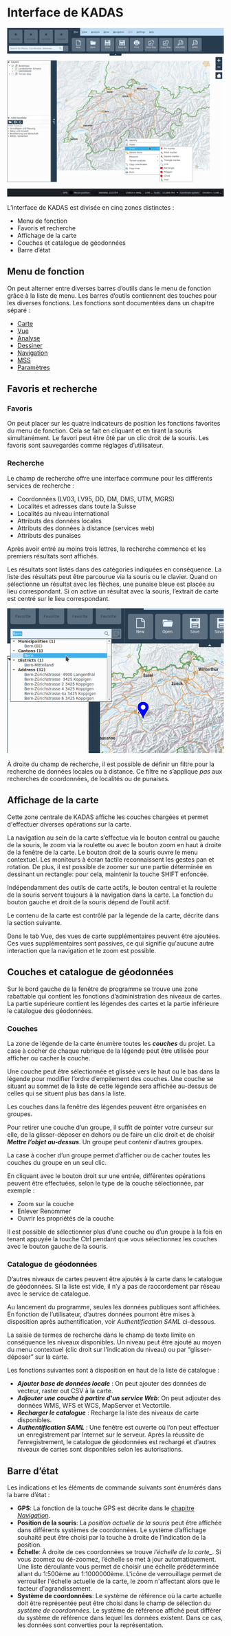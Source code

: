 # Interface de KADAS

<img src="../../media/image1.png" />

L’interface de KADAS est divisée en cinq zones distinctes :

+ Menu de fonction
+ Favoris et recherche
+ Affichage de la carte
+ Couches et catalogue de géodonnées
+ Barre d’état


## <a name="sec0"></a>Menu de fonction

On peut alterner entre diverses barres d’outils dans le menu de fonction grâce à la liste de menu. Les barres d’outils contiennent des touches pour les diverses fonctions. Les fonctions sont documentées dans un chapitre séparé :

+ <a href="/map">Carte</a>
+ <a href="/view">Vue</a>
+ <a href="/analysis">Analyse</a>
+ <a href="/draw">Dessiner</a>
+ <a href="/gps">Navigation</a>
+ <a href="/mss">MSS</a>
+ <a href="/settings">Paramètres</a>


## <a name="sec1"></a>Favoris et recherche

### Favoris

On peut placer sur les quatre indicateurs de position les fonctions favorites du menu de fonction. Cela se fait en cliquant et en tirant la souris simultanément. Le favori peut être ôté par un clic droit de la souris. Les favoris sont sauvegardés comme réglages d’utilisateur.


### Recherche

Le champ de recherche offre une interface commune pour les différents services de recherche :

+ Coordonnées (LV03, LV95, DD, DM, DMS, UTM, MGRS)
+ Localités et adresses dans toute la Suisse
+ Localités au niveau international
+ Attributs des données locales
+ Attributs des données à distance (services web)
+ Attributs des punaises

Après avoir entré au moins trois lettres, la recherche commence et les premiers résultats sont affichés.

Les résultats sont listés dans des catégories indiquées en conséquence. La liste des résultats peut être parcourue via la souris ou le clavier. Quand on sélectionne un résultat avec les flèches, une punaise bleue est placée au lieu correspondant. Si on active un résultat avec la souris, l’extrait de carte est centré sur le lieu correspondant.

<img src="../../media/image2.png" />

À droite du champ de recherche, il est possible de définir un filtre pour la recherche de données locales ou à distance. Ce filtre ne s’applique *pas* aux recherches de coordonnées, de localités ou de punaises.


## <a name="sec2"></a>Affichage de la carte

Cette zone centrale de KADAS affiche les couches chargées et permet d'effectuer diverses opérations sur la carte.

La navigation au sein de la carte s’effectue via le bouton central ou gauche de la souris, le zoom via la roulette ou avec le bouton zoom en haut à droite de la fenêtre de la carte. Le bouton droit de la souris ouvre le menu contextuel. Les moniteurs à écran tactile reconnaissent les gestes pan et rotation. De plus, il est possible de zoomer sur une partie déterminée en dessinant un rectangle: pour cela, maintenir la touche SHIFT enfoncée.

Indépendamment des outils de carte actifs, le bouton central et la roulette de la souris servent toujours à la navigation dans la carte. La fonction du bouton gauche et droit de la souris dépend de l’outil actif.

Le contenu de la carte est contrôlé par la légende de la carte, décrite dans la section suivante.

Dans le tab Vue, des vues de carte supplémentaires peuvent être ajoutées. Ces vues supplémentaires sont passives, ce qui signifie qu'aucune autre interaction que la navigation et le zoom est possible.


## <a name="sec3"></a>Couches et catalogue de géodonnées

Sur le bord gauche de la fenêtre de programme se trouve une zone rabattable qui contient les fonctions d’administration des niveaux de cartes. La partie supérieure contient les légendes des cartes et la partie inférieure le catalogue des géodonnées.


### Couches

La zone de légende de la carte énumère toutes les **_couches_** du projet. La case à cocher de chaque rubrique de la légende peut être utilisée pour afficher ou cacher la couche.

Une couche peut être sélectionnée et glissée vers le haut ou le bas dans la légende pour modifier l’ordre d’empilement des couches. Une couche se situant au sommet de la liste de cette légende sera affichée au-dessus de celles qui se situent plus bas dans la liste.

Les couches dans la fenêtre des légendes peuvent être organisées en groupes.

Pour retirer une couche d’un groupe, il suffit de pointer votre curseur sur elle, de la glisser-déposer en dehors ou de faire un clic droit et de choisir **_Mettre l’objet au-dessus_**. Un groupe peut contenir d’autres groupes.

La case à cocher d’un groupe permet d’afficher ou de cacher toutes les couches du groupe en un seul clic.

En cliquant avec le bouton droit sur une entrée, différentes opérations peuvent être effectuées, selon le type de la couche sélectionnée, par exemple :

+ Zoom sur la couche
+ Enlever
Renommer
+ Ouvrir les propriétés de la couche

Il est possible de sélectionner plus d’une couche ou d’un groupe à la fois en tenant appuyée la touche Ctrl pendant que vous sélectionnez les couches avec le bouton gauche de la souris.


### Catalogue de géodonnées

D’autres niveaux de cartes peuvent être ajoutés à la carte dans le catalogue de géodonnées. Si la liste est vide, il n’y a pas de raccordement par réseau avec le service de catalogue. 

Au lancement du programme, seules les données publiques sont affichées. En fonction de l’utilisateur, d’autres données pourront être mises à disposition après authentification, voir *Authentification SAML* ci-dessous.

La saisie de termes de recherche dans le champ de texte limite en conséquence les niveaux disponibles. Un niveau peut être ajouté au moyen du menu contextuel (clic droit sur l’indication du niveau) ou par “glisser-déposer” sur la carte.

Les fonctions suivantes sont à disposition en haut de la liste de catalogue :

+ **_Ajouter base de données locale_** : On peut ajouter des données de vecteur, raster out CSV à la carte.
+ **_Adjouter une couche à partire d'un service Web_**: On peut adjouter des données WMS, WFS et WCS, MapServer et Vectortile.
+ **_Recharger le catalogue_** : Recharge la liste des niveaux de carte disponibles.
+ **_Authentification SAML_** : Une fenêtre est ouverte où l’on peut effectuer un enregistrement par Internet sur le serveur. Après la réussite de l’enregistrement, le catalogue de géodonnées est rechargé et d’autres niveaux de cartes sont disponibles selon les autorisations.


## <a name="sec4"></a>Barre d’état

Les indications et les éléments de commande suivants sont énumérés dans la barre d’état :

+ **GPS**: La fonction de la touche GPS est décrite dans le <a href="/gps">chapitre *Navigation*<a>.
+ **Position de la souris**: La *position actuelle de la souris* peut être affichée dans différents systèmes de coordonnées. Le système d’affichage souhaité peut être choisi par la touche à droite de l’indication de la position.
+ **Échelle**: À droite de ces coordonnées se trouve *l’échelle de la carte_*. Si vous zoomez ou dé-zoomez, l’échelle se met à jour automatiquement. Une liste déroulante vous permet de choisir une échelle prédéterminée allant du 1:500ème au 1:1000000ème. L'icône de verrouillage permet de verrouiller l'échelle actuelle de la carte, le zoom n'affectant alors que le facteur d'agrandissement.
+ **Système de coordonnées**: Le système de référence où la carte actuelle doit être représentée peut être choisi dans le champ de sélection du *système de coordonnées*. Le système de référence affiché peut différer du système de référence dans lequel les données existent. Dans ce cas, les données sont converties pour la représentation.

